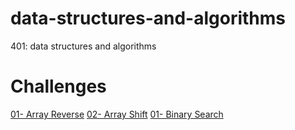 # data-structures-and-algorithms
401: data structures and algorithms

# Challenges
[01- Array Reverse](link)
[02- Array Shift](link)
[01- Binary Search](link)
